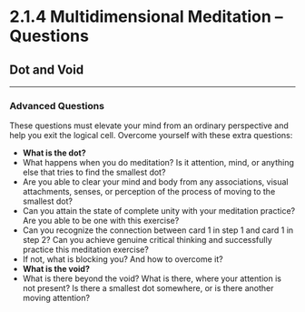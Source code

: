 # 2.1.4 Multidimensional Meditation – Questions

## Dot and Void

---

### Advanced Questions

These questions must elevate your mind from an ordinary perspective and help you exit the logical cell. Overcome yourself with these extra questions:

- **What is the dot?**
- What happens when you do meditation? Is it attention, mind, or anything else that tries to find the smallest dot?
- Are you able to clear your mind and body from any associations, visual attachments, senses, or perception of the process of moving to the smallest dot?
- Can you attain the state of complete unity with your meditation practice? Are you able to be one with this exercise?
- Can you recognize the connection between card 1 in step 1 and card 1 in step 2? Can you achieve genuine critical thinking and successfully practice this meditation exercise?
- If not, what is blocking you? And how to overcome it?
- **What is the void?**
- What is there beyond the void? What is there, where your attention is not present? Is there a smallest dot somewhere, or is there another moving attention?

